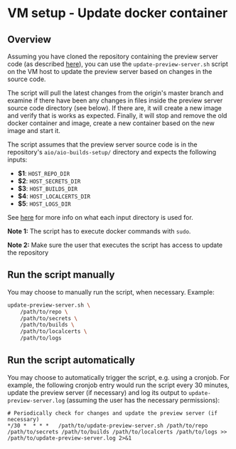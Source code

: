# VM setup - Update docker container


## Overview
Assuming you have cloned the repository containing the preview server code (as described
[here](vm-setup--create-docker-image.md)), you can use the `update-preview-server.sh` script on the
VM host to update the preview server based on changes in the source code.

The script will pull the latest changes from the origin's master branch and examine if there have
been any changes in files inside the preview server source code directory (see below). If there are,
it will create a new image and verify that is works as expected. Finally, it will stop and remove
the old docker container and image, create a new container based on the new image and start it.

The script assumes that the preview server source code is in the repository's
`aio/aio-builds-setup/` directory and expects the following inputs:

- **$1**: `HOST_REPO_DIR`
- **$2**: `HOST_SECRETS_DIR`
- **$3**: `HOST_BUILDS_DIR`
- **$4**: `HOST_LOCALCERTS_DIR`
- **$5**: `HOST_LOGS_DIR`

See [here](vm-setup--create-host-dirs-and-files.md) for more info on what each input directory is
used for.

**Note 1:** The script has to execute docker commands with `sudo`.

**Note 2:** Make sure the user that executes the script has access to update the repository


## Run the script manually
You may choose to manually run the script, when necessary. Example:

```sh
update-preview-server.sh \
    /path/to/repo \
    /path/to/secrets \
    /path/to/builds \
    /path/to/localcerts \
    /path/to/logs
```


## Run the script automatically
You may choose to automatically trigger the script, e.g. using a cronjob. For example, the following
cronjob entry would run the script every 30 minutes, update the preview server (if necessary) and
log its output to `update-preview-server.log` (assuming the user has the necessary permissions):

```
# Periodically check for changes and update the preview server (if necessary)
*/30 *  * * *   /path/to/update-preview-server.sh /path/to/repo /path/to/secrets /path/to/builds /path/to/localcerts /path/to/logs >> /path/to/update-preview-server.log 2>&1
```

